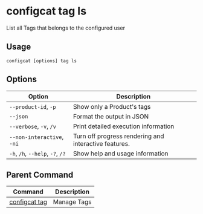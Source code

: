 # configcat tag ls
List all Tags that belongs to the configured user
## Usage
```
configcat [options] tag ls
```
## Options
| Option | Description |
| ------ | ----------- |
| `--product-id`, `-p` | Show only a Product's tags |
| `--json` | Format the output in JSON |
| `--verbose`, `-v`, `/v` | Print detailed execution information |
| `--non-interactive`, `-ni` | Turn off progress rendering and interactive features. |
| `-h`, `/h`, `--help`, `-?`, `/?` | Show help and usage information |
## Parent Command
| Command | Description |
| ------ | ----------- |
| [configcat tag](configcat-tag.md) | Manage Tags |

